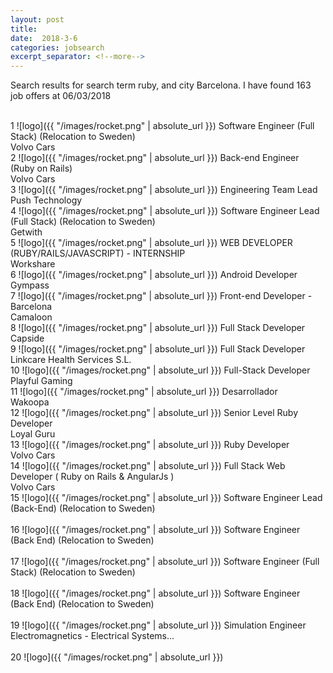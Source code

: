 ```yaml
---
layout: post
title:  
date:  2018-3-6 
categories: jobsearch 
excerpt_separator: <!--more-->
---
```

 Search results for search term ruby, and city Barcelona. I have found  163 job offers at 06/03/2018
<!--more-->

<br>
1
![logo]({{ "/images/rocket.png" | absolute_url }})
Software Engineer (Full Stack) (Relocation to Sweden)
<br>
Volvo Cars
<br>
2
![logo]({{ "/images/rocket.png" | absolute_url }})
Back-end Engineer (Ruby on Rails)
<br>
Volvo Cars
<br>
3
![logo]({{ "/images/rocket.png" | absolute_url }})
Engineering Team Lead
<br>
Push Technology
<br>
4
![logo]({{ "/images/rocket.png" | absolute_url }})
Software Engineer Lead (Full Stack) (Relocation to Sweden)
<br>
Getwith
<br>
5
![logo]({{ "/images/rocket.png" | absolute_url }})
WEB DEVELOPER (RUBY/RAILS/JAVASCRIPT) - INTERNSHIP
<br>
Workshare
<br>
6
![logo]({{ "/images/rocket.png" | absolute_url }})
Android Developer
<br>
Gympass
<br>
7
![logo]({{ "/images/rocket.png" | absolute_url }})
Front-end Developer - Barcelona
<br>
Camaloon
<br>
8
![logo]({{ "/images/rocket.png" | absolute_url }})
Full Stack Developer
<br>
Capside
<br>
9
![logo]({{ "/images/rocket.png" | absolute_url }})
Full Stack Developer
<br>
Linkcare Health Services S.L.
<br>
10
![logo]({{ "/images/rocket.png" | absolute_url }})
Full-Stack Developer
<br>
Playful Gaming
<br>
11
![logo]({{ "/images/rocket.png" | absolute_url }})
Desarrollador
<br>
Wakoopa
<br>
12
![logo]({{ "/images/rocket.png" | absolute_url }})
Senior Level Ruby Developer
<br>
Loyal Guru
<br>
13
![logo]({{ "/images/rocket.png" | absolute_url }})
Ruby Developer
<br>
Volvo Cars
<br>
14
![logo]({{ "/images/rocket.png" | absolute_url }})
Full Stack Web Developer ( Ruby on Rails & AngularJs )
<br>
Volvo Cars
<br>
15
![logo]({{ "/images/rocket.png" | absolute_url }})
Software Engineer Lead (Back-End) (Relocation to Sweden)
<br>

<br>
16
![logo]({{ "/images/rocket.png" | absolute_url }})
Software Engineer (Back End) (Relocation to Sweden)
<br>

<br>
17
![logo]({{ "/images/rocket.png" | absolute_url }})
Software Engineer (Full Stack) (Relocation to Sweden)
<br>

<br>
18
![logo]({{ "/images/rocket.png" | absolute_url }})
Software Engineer (Back End) (Relocation to Sweden)
<br>

<br>
19
![logo]({{ "/images/rocket.png" | absolute_url }})
Simulation Engineer Electromagnetics - Electrical Systems...
<br>

<br>
20
![logo]({{ "/images/rocket.png" | absolute_url }})

<br>

